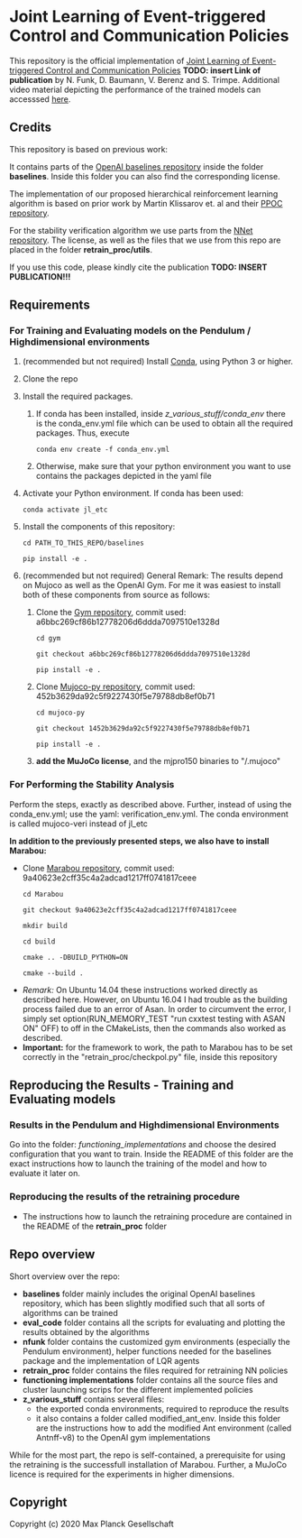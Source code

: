 # Joint Learning of Event-triggered Control and Communication Policies

This repository is the official implementation of [Joint Learning of Event-triggered Control and Communication Policies]() **TODO: insert Link of publication** by N. Funk, D. Baumann, V. Berenz and S. Trimpe. Additional video material depicting the performance of the trained models can accesssed [here](https://sites.google.com/view/learn-event-triggered-control).

## Credits

This repository is based on previous work:

It contains parts of the [OpenAI baselines repository](https://github.com/openai/baselines) inside the folder **baselines**. Inside this folder you can also find the corresponding license.

The implementation of our proposed hierarchical reinforcement learning algorithm is based on prior work by Martin Klissarov et. al and their [PPOC repository](https://github.com/mklissa/PPOC).

For the stability verification algorithm we use parts from the [NNet repository](https://github.com/sisl/NNet). The license, as well as the files that we use from this repo are placed in the folder **retrain_proc/utils**.

If you use this code, please kindly cite the publication **TODO: INSERT PUBLICATION!!!**

## Requirements 

### For Training and Evaluating models on the Pendulum / Highdimensional environments

1. (recommended but not required) Install [Conda](https://docs.conda.io/projects/conda/en/latest/user-guide/install/), using Python 3 or higher. 

1. Clone the repo

1. Install the required packages.
   1. If conda has been installed, inside  *z_various_stuff/conda_env* there is the conda_env.yml file which can be used to obtain all the required packages. Thus, execute 
      ```setup 
      conda env create -f conda_env.yml 
      ```
   1. Otherwise, make sure that your python environment you want to use contains the packages depicted in the yaml file

1. Activate your Python environment. If conda has been used:
   ```setup 
   conda activate jl_etc
   ```

1. Install the components of this repository:
   ```setup 
   cd PATH_TO_THIS_REPO/baselines
   ```
   ```setup 
   pip install -e .
   ```

1. (recommended but not required) General Remark: The results depend on Mujoco as well as the OpenAI Gym. For me it was easiest to install both of these components from source as follows:
   1. Clone the [Gym repository](https://github.com/openai/gym), commit used: a6bbc269cf86b12778206d6ddda7097510e1328d
         ```setup 
         cd gym
         ```
         ```setup 
         git checkout a6bbc269cf86b12778206d6ddda7097510e1328d
         ```
         ```setup 
         pip install -e .
         ```
   1. Clone [Mujoco-py repository](https://github.com/openai/mujoco-py), commit used: 452b3629da92c5f9227430f5e79788db8ef0b71
         ```setup 
         cd mujoco-py
         ```
         ```setup 
         git checkout 1452b3629da92c5f9227430f5e79788db8ef0b71
         ```
         ```setup 
         pip install -e .
         ```
   1. **add the MuJoCo license**, and the mjpro150 binaries to "/.mujoco"


### For Performing the Stability Analysis

Perform the steps, exactly as described above.
Further, instead of using the conda_env.yml; use the yaml: verification_env.yml. The conda environment is called mujoco-veri instead of jl_etc

**In addition to the previously presented steps, we also have to install Marabou:**
* Clone [Marabou repository](https://github.com/NeuralNetworkVerification/Marabou), commit used: 9a40623e2cff35c4a2adcad1217ff0741817ceee
   ```setup 
   cd Marabou
   ```
   ```setup 
   git checkout 9a40623e2cff35c4a2adcad1217ff0741817ceee
   ```
   ```setup 
   mkdir build
   ```
   ```setup 
   cd build
   ```
   ```setup 
   cmake .. -DBUILD_PYTHON=ON
   ```
   ```setup 
   cmake --build .
   ```
* *Remark:* On Ubuntu 14.04 these instructions worked directly as described here. However, on Ubuntu 16.04 I had trouble as the building process failed due to an error of Asan. In order to circumvent the error, I simply set option(RUN_MEMORY_TEST "run cxxtest testing with ASAN ON" OFF) to off in the CMakeLists, then the commands also worked as described.
* **Important:** for the framework to work, the path to Marabou has to be set correctly in the "retrain_proc/checkpol.py" file, inside this repository


## Reproducing the Results - Training and Evaluating models

### Results in the Pendulum and Highdimensional Environments

Go into the folder: *functioning_implementations* and choose the desired configuration that you want to train. Inside the README of this folder are the exact instructions how to launch the training of the model and how to evaluate it later on. 

<!--
   1. The desired files have to be copied inside *learning_event_triggered_control/baselines/baselines/ppo1/*. 
   1. Then use the launch command from the README file. 
   1. The output of every training is a folder which contains:
      1. the source files (i.e. the files from which the trainings were started from), 
      1. as well as the best model (during trainingtime) 
      1. the model from every 50ths timestep 
      1. 2 logging files. One of them shows the evolution of the reward over time "(TRAININGNAME...results.csv)", while the other one "(TRAININGNAME...bestmodel.csv)" depicts from which epoch the current best model has been obtained

1. **or if the models should only be evaluated**
   1. take a look at the README inside the *functioning_implementations* folder (of the corresponding model that you trained)
-->

### Reproducing the results of the retraining procedure

* The instructions how to launch the retraining procedure are contained in the README of the **retrain_proc** folder


## Repo overview

Short overview over the repo:
* **baselines** folder mainly includes the original OpenAI baselines repository, which has been slightly modified such that all sorts of algorithms can be trained
* **eval_code** folder contains all the scripts for evaluating and plotting the results obtained by the algorithms
* **nfunk** folder contains the customized gym environments (especially the Pendulum environment), helper functions needed for the baselines package and the implementation of LQR agents
* **retrain_proc** folder contains the files required for retraining NN policies
* **functioning implementations** folder contains all the source files and cluster launching scrips for the different implemented policies
* **z_various_stuff** contains several files:
  * the exported conda environments, required to reproduce the results 
  * it also contains a folder called modified_ant_env. Inside this folder are the instructions how to add the modified Ant environment (called Antnff-v8) to the OpenAI gym implementations

While for the most part, the repo is self-contained, a prerequisite for using the retraining is the successfull installation of Marabou. Further, a MuJoCo licence is required for the experiments in higher dimensions.

## Copyright

Copyright (c) 2020 Max Planck Gesellschaft
